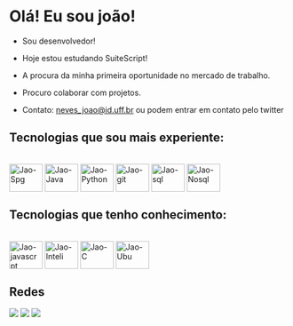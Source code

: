 # Olá! Eu sou joão!

- Sou desenvolvedor!

- Hoje estou estudando SuiteScript!

- A procura da minha primeira oportunidade no mercado de trabalho.

- Procuro colaborar com projetos.

- Contato: neves_joao@id.uff.br ou podem entrar em contato pelo twitter

## Tecnologias que sou mais experiente:
<div style="display: inline_block"><br>
  <img align= "center" alt="Jao-Spg" height="50" width="60" src="https://cdn.jsdelivr.net/gh/devicons/devicon/icons/spring/spring-original-wordmark.svg">
  <img align= "center" alt="Jao-Java" height="50" width="60" src="https://cdn.jsdelivr.net/gh/devicons/devicon/icons/java/java-original-wordmark.svg">
  <img align= "center" alt="Jao-Python" height="50" width="60" src="https://cdn.jsdelivr.net/gh/devicons/devicon/icons/python/python-original.svg">
  <img align= "center" alt="Jao-git" height="50" width="60" src="https://cdn.jsdelivr.net/gh/devicons/devicon/icons/git/git-original.svg">
  <img align= "center" alt="Jao-sql" height="50" width="60" src="https://cdn.jsdelivr.net/gh/devicons/devicon/icons/mysql/mysql-plain-wordmark.svg">
  <img align= "center" alt="Jao-Nosql" height="50" width="60" src="https://cdn.jsdelivr.net/gh/devicons/devicon/icons/mongodb/mongodb-original-wordmark.svg">
</div>

## Tecnologias que tenho conhecimento:

<div style="display: inline_block"><br>
  <img align= "center" alt="Jao-javascrpt" height="50" width="60" src="https://cdn.jsdelivr.net/gh/devicons/devicon/icons/javascript/javascript-original.svg"> 
  <img align= "center" alt="Jao-Inteli" height="50" width="60" src="https://cdn.jsdelivr.net/gh/devicons/devicon/icons/cplusplus/cplusplus-original.svg">
  <img align= "center" alt="Jao-C" height="50" width="60" src="https://cdn.jsdelivr.net/gh/devicons/devicon/icons/c/c-original.svg" >
  <img align= "center" alt="Jao-Ubu" height="50" width="60" src="https://cdn.jsdelivr.net/gh/devicons/devicon/icons/ubuntu/ubuntu-plain.svg"/>
</div>

## Redes
<div>
  <a href="https://www.linkedin.com/in/joaolimaneves/" target="_blank"><img src="https://img.shields.io/badge/LinkedIn-0077B5?style=for-the-badge&logo=linkedin&logoColor=white" target="_blank"></a>
   <a href="https://twitter.com/juauneves" target="_blank"><img src="https://img.shields.io/badge/Twitter-1DA1F2?style=for-the-badge&logo=twitter&logoColor=white" target="_blank"></a>
  <a href="https://www.instagram.com/jau_neves/" target="_blank"><img src="https://img.shields.io/badge/Instagram-E4405F?style=for-the-badge&logo=instagram&logoColor=white" target="_blank"></a>

  
</div>
<!---
Johnn404/Johnn404 is a ✨ special ✨ repository because its `README.md` (this file) appears on your GitHub profile.
You can click the Preview link to take a look at your changes.
--->
